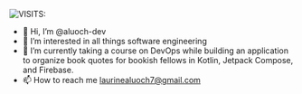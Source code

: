 <!---
aluoch-dev/aluoch-dev is a ✨ special ✨ repository because its `README.md` (this file) appears on your GitHub profile.
You can click the Preview link to take a look at your changes.
--->

  ![VISITS:](https://visitor-badge.laobi.icu/badge?page_id=aluoch-dev)

- 👋 Hi, I’m @aluoch-dev
- 👀 I’m interested in all things software engineering
- 🌱 I’m currently taking a course on DevOps while building an application to organize book quotes for bookish fellows in Kotlin, Jetpack Compose, and Firebase.
- 📫 How to reach me laurinealuoch7@gmail.com



